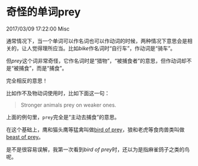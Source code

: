 # 奇怪的单词prey
2017/03/09 17:22:00
Misc


通常情况下，当一个单词可以作名词也可以作动词的时候，两种情况下意思会是相关的，让人觉得理所应当。比如*bike*作名词时“自行车”，作动词是“骑车”。

但*prey*这个词非常奇怪，它作名词时是“猎物”，“被捕食者”的意思，但作动词却不是“被捕食”，而是“捕食”。

完全相反的意思！

比如作不及物动词使用时，比如下面这一句：
> Stronger animals prey on weaker ones.

上面的例句里，`prey`完全是“主动去捕食”的意思。

在这个基础上，鹰和猫头鹰等猛禽叫做[bird of prey][birdofprey]，狼和老虎等食肉兽类叫做[beast of prey][beastofprey]。

是不是很容易误解，我第一次看到*bird of prey*时，还以为是指麻雀鸽子之类的鸟呢。

[birdofprey]: http://cn.bing.com/dict/search?q=bird+of+prey
[beastofprey]: http://cn.bing.com/dict/search?q=beast+of+prey
